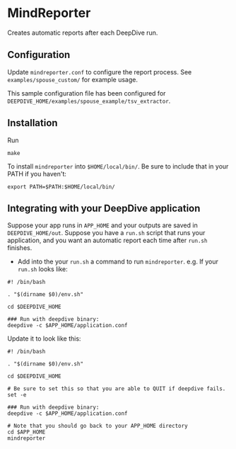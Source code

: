 MindReporter
====

Creates automatic reports after each DeepDive run.


Configuration
----

Update `mindreporter.conf` to configure the report process. See `examples/spouse_custom/` for example usage.

This sample configuration file has been configured for 
`DEEPDIVE_HOME/examples/spouse_example/tsv_extractor`.

Installation
----

Run

```
make
```

To install `mindreporter` into `$HOME/local/bin/`. Be sure to include that in your PATH if you haven't:

`export PATH=$PATH:$HOME/local/bin/`

Integrating with your DeepDive application
----

Suppose your app runs in `APP_HOME` and your outputs are saved in `DEEPDIVE_HOME/out`. Suppose you have a `run.sh` script that runs your application, and you want an automatic report each time after `run.sh` finishes.

<!-- 1. Place the `mindreporter/` directory, `mindreporter.sh` and `mindreporter.conf` under your APP_HOME.
 -->

- Add into the your `run.sh` a command to run `mindreporter`. e.g. If your `run.sh` looks like:

```
#! /bin/bash

. "$(dirname $0)/env.sh"

cd $DEEPDIVE_HOME

### Run with deepdive binary:
deepdive -c $APP_HOME/application.conf
```

Update it to look like this:

```
#! /bin/bash

. "$(dirname $0)/env.sh"

cd $DEEPDIVE_HOME

# Be sure to set this so that you are able to QUIT if deepdive fails.
set -e

### Run with deepdive binary:
deepdive -c $APP_HOME/application.conf

# Note that you should go back to your APP_HOME directory
cd $APP_HOME  
mindreporter
```

